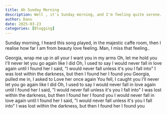 ```yaml
---
title: Ah Sunday Morning
description: Well , it's Sunday morning, and I'm feeling quite serene...
author: Danu
date: 2025-03-23
categories: [Blogging] 
---
```


Sunday morning, I heard this song played, in the majestic caffe room, then I realise how far I am from beauty love feeling. Man, I miss that feeling..

Georgia, wrap me up in all your
I want you in my arms
Oh, let me hold you
I'll never let you go again like I did
Oh, I used to say
I would never fall in love again until I found her
I said, "I would never fall unless it's you I fall into"
I was lost within the darkness, but then I found her
I found you
Georgia, pulled me in, I asked to
Love her once again
You fell, I caught you
I'll never let you go again like I did
Oh, I used to say
I would never fall in love again until I found her
I said, "I would never fall unless it's you I fall into"
I was lost within the darkness, but then I found her
I found you
I would never fall in love again until I found her
I said, "I would never fall unless it's you I fall into"
I was lost within the darkness, but then I found her
I found you   
    
    
